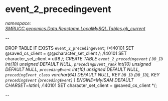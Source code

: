 ﻿# event_2_precedingevent
_namespace: [SMRUCC.genomics.Data.Reactome.LocalMySQL.Tables.gk_current](./index.md)_

--
 
 DROP TABLE IF EXISTS `event_2_precedingevent`;
 /*!40101 SET @saved_cs_client = @@character_set_client */;
 /*!40101 SET character_set_client = utf8 */;
 CREATE TABLE `event_2_precedingevent` (
 `DB_ID` int(10) unsigned DEFAULT NULL,
 `precedingEvent_rank` int(10) unsigned DEFAULT NULL,
 `precedingEvent` int(10) unsigned DEFAULT NULL,
 `precedingEvent_class` varchar(64) DEFAULT NULL,
 KEY `DB_ID` (`DB_ID`),
 KEY `precedingEvent` (`precedingEvent`)
 ) ENGINE=MyISAM DEFAULT CHARSET=latin1;
 /*!40101 SET character_set_client = @saved_cs_client */;
 
 --




